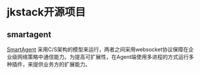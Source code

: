 # jkstack开源项目

## smartagent

[SmartAgent](smartagent/README.md) 采用C/S架构的模型来运行，两者之间采用websocket协议保障在企业级网络策略中通信能力。为提高可扩展性，在Agent端使用多进程的方式运行多种插件，来提供业务方的扩展能力。
